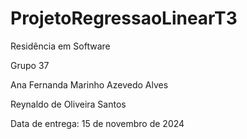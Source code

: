 # ProjetoRegressaoLinearT3
Residência em Software

Grupo 37

Ana Fernanda Marinho Azevedo Alves

Reynaldo de Oliveira Santos

Data de entrega: 15 de novembro de 2024
